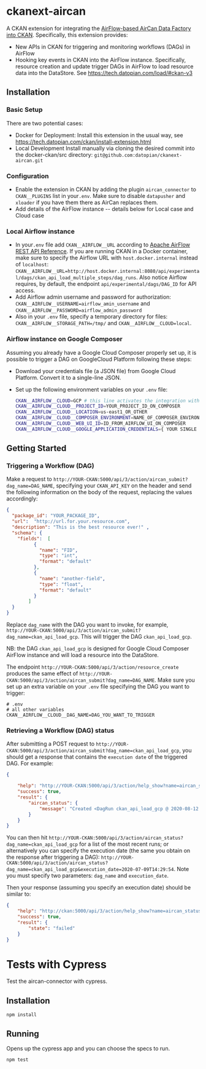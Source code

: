 # ckanext-aircan

A CKAN extension for integrating the [AirFlow-based AirCan Data Factory into CKAN][aircan]. Specifically, this extension provides:

[aircan]: https://tech.datopian.com/flows/#ckan-v3

* New APIs in CKAN for triggering and monitoring workflows (DAGs) in AirFlow
* Hooking key events in CKAN into the AirFlow instance. Specifically, resource creation and update trigger DAGs in AirFlow to load resource data into the DataStore. See https://tech.datopian.com/load/#ckan-v3

## Installation

### Basic Setup

There are two potential cases:

* Docker for Deployment: Install this extension in the usual way, see https://tech.datopian.com/ckan/install-extension.html
* Local Development Install manually via cloning the desired commit into the docker-ckan/src directory: `git@github.com:datopian/ckanext-aircan.git`

### Configuration

* Enable the extension in CKAN by adding the plugin `aircan_connector` to `CKAN__PLUGINS` list in your`.env`. Make sure to disable `datapusher` and `xloader` if you have them there as AirCan replaces them.
* Add details of the AirFlow instance -- details below for Local case and Cloud case

### Local Airflow instance
 
* In your`.env` file add  `CKAN__AIRFLOW__URL` according to [Apache AirFlow REST API Reference](https://airflow.apache.org/docs/stable/rest-api-ref#post--api-experimental-dags--DAG_ID--dag_runs). If you are running CKAN in a Docker container, make sure to specify the Airflow URL with `host.docker.internal` instead of `localhost`: `CKAN__AIRFLOW__URL=http://host.docker.internal:8080/api/experimental/dags/ckan_api_load_multiple_steps/dag_runs`. Also notice Airflow requires, by default, the endpoint `api/experimental/dags/DAG_ID` for API access.
* Add Airflow admin username and password for authorization:
  `CKAN__AIRFLOW__USERNAME=airflow_amin_username` and `CKAN__AIRFLOW__PASSWORD=airflow_admin_password`
* Also in your `.env` file, specify a temporary directory for files: `CKAN__AIRFLOW__STORAGE_PATH=/tmp/` and `CKAN__AIRFLOW__CLOUD=local`. 

### Airflow instance on Google Composer

Assuming you already have a Google Cloud Composer properly set up, it is possible to trigger a DAG on GoogleCloud Platform following these steps:

* Download your credentials file (a JSON file) from Google Cloud Platform. Convert it to a single-line JSON.
* Set up the following environment variables on your `.env` file:

  ```bash
  CKAN__AIRFLOW__CLOUD=GCP # this line activates the integration with GCP
  CKAN__AIRFLOW__CLOUD__PROJECT_ID=YOUR_PROJECT_ID_ON_COMPOSER
  CKAN__AIRFLOW__CLOUD__LOCATION=us-east1_OR_OTHER
  CKAN__AIRFLOW__CLOUD__COMPOSER_ENVIRONMENT=NAME_OF_COMPOSER_ENVIRONMENT
  CKAN__AIRFLOW__CLOUD__WEB_UI_ID=ID_FROM_AIRFLOW_UI_ON_COMPOSER
  CKAN__AIRFLOW__CLOUD__GOOGLE_APPLICATION_CREDENTIALS={ YOUR SINGLE LINE CREDENTIALS JSON FILE }
  ``` 

## Getting Started

### Triggering a Workflow (DAG)

Make a request to `http://YOUR-CKAN:5000/api/3/action/aircan_submit?dag_name=DAG_NAME`, specifying your `CKAN_API_KEY` on the header and send the following information on the body of the request, replacing the values accordingly:

```json
{
  "package_id": "YOUR_PACKAGE_ID",
  "url":  "http://url.for.your.resource.com",
  "description": "This is the best resource ever!" ,
  "schema": {
    "fields":  [
          {
            "name": "FID",
            "type": "int",
            "format": "default"
          },
          {
            "name": "another-field",
            "type": "float",
            "format": "default"
          }
        ]
  }
}
```

Replace `dag_name` with the DAG you want to invoke, for example, `http://YOUR-CKAN:5000/api/3/action/aircan_submit?dag_name=ckan_api_load_gcp`. This will trigger the DAG `ckan_api_load_gcp`.

NB: the DAG `ckan_api_load_gcp` is designed for Google Cloud Composer AirFlow instance and will load a resource into the DataStore.

The endpoint `http://YOUR-CKAN:5000/api/3/action/resource_create` produces the same effect of `http://YOUR-CKAN:5000/api/3/action/aircan_submit?dag_name=DAG_NAME`. Make sure you set up an extra variable on your `.env` file specifying the DAG you want to trigger:

```
# .env
# all other variables
CKAN__AIRFLOW__CLOUD__DAG_NAME=DAG_YOU_WANT_TO_TRIGGER
```

### Retrieving a Workflow (DAG) status

After submitting a POST request to `http://YOUR-CKAN:5000/api/3/action/aircan_submit?dag_name=ckan_api_load_gcp`, you should get a response that contains the `execution date` of the triggered DAG. For example:

```json
{

    "help": "http://YOUR-CKAN:5000/api/3/action/help_show?name=aircan_submit",
    "success": true,
    "result": {
        "aircan_status": {
            "message": "Created <DagRun ckan_api_load_gcp @ 2020-08-12 00:56:59+00:00: manual__2020-08-12T00:56:59+00:00, externally triggered: True>"
        }
    }
}
```

You can then hit `http://YOUR-CKAN:5000/api/3/action/aircan_status?dag_name=ckan_api_load_gcp` for a list of the most recent runs; or alternatively you can specify the execution date (the same you obtain on the response after triggering a DAG): `http://YOUR-CKAN:5000/api/3/action/aircan_status?dag_name=ckan_api_load_gcp&execution_date=2020-07-09T14:29:54`. Note you must specify two parameters: `dag_name` and `execution_date`.

Then your response (assuming you specify an execution date) should be similar to:

```json
{
    "help": "http://ckan:5000/api/3/action/help_show?name=aircan_status",
    "success": true,
    "result": {
        "state": "failed"
    }
}
```

# Tests with Cypress

Test the aircan-connector with cypress.

## Installation

`npm install`

## Running

Opens up the cypress app and you can choose the specs to run.

`npm test`
